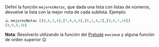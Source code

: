 Definí la función `mejoresNotas`, que dada una lista con listas de números, devuelve la lista con la mejor nota de cada sublista. Ejemplo:

```Haskell
ム mejoresNotas [[8,6,2,4],[7,9,4,5],[6,2,4,2],[9,6,7,10]]
[8,9,6,10]
```

**Nota**: Resolverlo utilizando la función del [Prelude](https://hackage.haskell.org/package/base/docs/Prelude.html) `maximum` y alguna función de orden superior :wink: